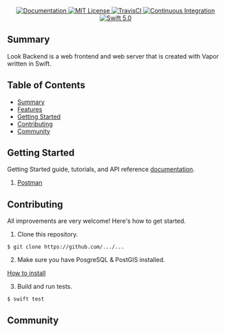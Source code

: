 <p align="center">
    <a href="http://docs.vapor.codes/3.0/">
        <img src="http://img.shields.io/badge/read_the-docs-2196f3.svg" alt="Documentation">
    </a>
    <a href="LICENSE">
        <img src="http://img.shields.io/badge/license-MIT-brightgreen.svg" alt="MIT License">
    </a>
    <a href="https://travis-ci.org/shial4/LookBackend">
        <img src="https://travis-ci.com/shial4/LookBackend.svg?token=aLhCcvWcBgAsyShFpqGR&branch=master" alt="TravisCI" />
    </a>
    <a href="https://circleci.com/gh/vapor/api-template">
        <img src="https://circleci.com/gh/vapor/api-template.svg?style=shield" alt="Continuous Integration">
    </a>
    <a href="https://swift.org">
        <img src="http://img.shields.io/badge/swift-5.0-brightgreen.svg" alt="Swift 5.0">
    </a>
</p>

## Summary

Look Backend is a web frontend and web server that is created with Vapor written in Swift.

## Table of Contents
* [Summary](#summary)
* [Features](#features)
* [Getting Started](#getting-started)
* [Contributing](#contributing)
* [Community](#community)


## Getting Started

Getting Started guide, tutorials, and API reference [documentation](https://www.getpostman.com/collections/b57e308dfa164c867000).

1. [Postman]()

## Contributing

All improvements are very welcome! Here's how to get started.

1. Clone this repository.

  `$ git clone https://github.com/.../...`

2. Make sure you have PosgreSQL & PostGIS installed.

  [How to install](https://postgis.net/install/)

3. Build and run tests.

  `$ swift test`

## Community
